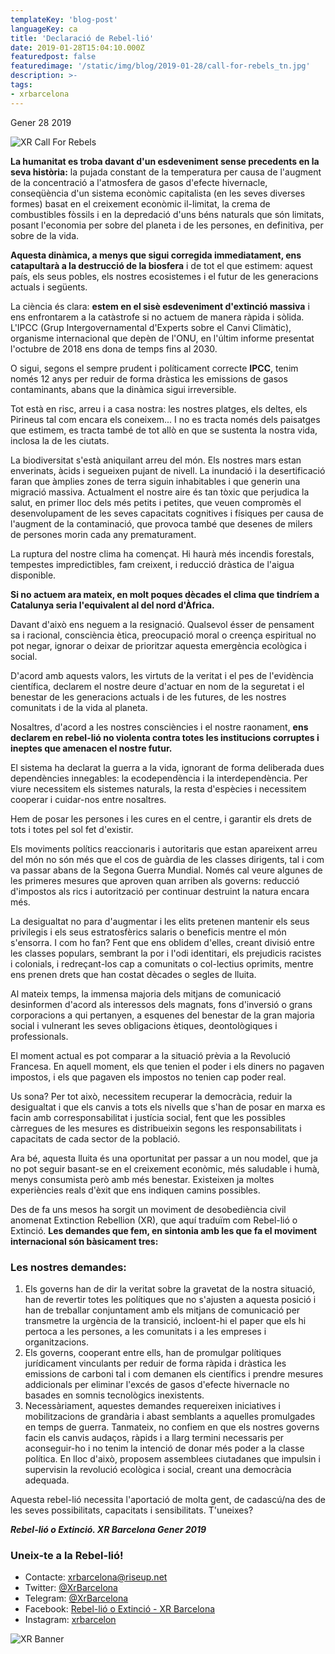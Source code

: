 ```yaml
---
templateKey: 'blog-post'
languageKey: ca
title: 'Declaració de Rebel-lió'
date: 2019-01-28T15:04:10.000Z
featuredpost: false
featuredimage: '/static/img/blog/2019-01-28/call-for-rebels_tn.jpg'
description: >-
tags:
- xrbarcelona
---
```


Gener 28 2019

![XR Call For Rebels](/img/blog/2019-01-28/call-for-rebels.png)

**La humanitat es troba davant d'un esdeveniment sense precedents en la seva història:** la pujada constant de la temperatura per causa de l'augment de la concentració a l'atmosfera de gasos d'efecte hivernacle, conseqüència d'un sistema econòmic capitalista (en les seves diverses formes) basat en el creixement econòmic il-limitat, la crema de combustibles fòssils i en la depredació d'uns béns naturals que són limitats, posant l'economia per sobre del planeta i de les persones, en definitiva, per sobre de la vida.

**Aquesta dinàmica, a menys que sigui corregida immediatament, ens catapultarà a la destrucció de la biosfera** i de tot el que estimem: aquest país, els seus pobles, els nostres ecosistemes i el futur de les generacions actuals i següents.

La ciència és clara: **estem en el sisè esdeveniment d'extinció massiva** i ens enfrontarem a la catàstrofe si no actuem de manera ràpida i sòlida. L'IPCC (Grup Intergovernamental d'Experts sobre el Canvi Climàtic), organisme internacional que depèn de l'ONU, en l'últim informe presentat l'octubre de 2018 ens dona de temps fins al 2030.

O sigui, segons el sempre prudent i políticament correcte **IPCC**, tenim només 12 anys per reduir de forma dràstica les emissions de gasos contaminants, abans que la dinàmica sigui irreversible.

Tot està en risc, arreu i a casa nostra: les nostres platges, els deltes, els Pirineus tal com encara els coneixem... I no es tracta només dels paisatges que estimem, es tracta també de tot allò en que se sustenta la nostra vida, inclosa la de les ciutats.

La biodiversitat s'està aniquilant arreu del món. Els nostres mars estan enverinats, àcids i segueixen pujant de nivell. La inundació i la desertificació faran que àmplies zones de terra siguin inhabitables i que generin una migració massiva. Actualment el nostre aire és tan tòxic que perjudica la salut, en primer lloc dels més petits i petites, que veuen compromès el desenvolupament de les seves capacitats cognitives i físiques per causa de l'augment de la contaminació, que provoca també que desenes de milers de persones morin cada any prematurament.

La ruptura del nostre clima ha començat. Hi haurà més incendis forestals, tempestes impredictibles, fam creixent, i reducció dràstica de l'aigua disponible.

**Si no actuem ara mateix, en molt poques dècades el clima que tindríem a Catalunya seria l'equivalent al del nord d'Àfrica.**

Davant d'això ens neguem a la resignació. Qualsevol ésser de pensament sa i racional, consciència ètica, preocupació moral o creença espiritual no pot negar, ignorar o deixar de prioritzar aquesta emergència ecològica i social.

D'acord amb aquests valors, les virtuts de la veritat i el pes de l'evidència científica, declarem el nostre deure d'actuar en nom de la seguretat i el benestar de les generacions actuals i de les futures, de les nostres comunitats i de la vida al planeta.

Nosaltres, d'acord a les nostres consciències i el nostre raonament, **ens declarem en rebel-lió no violenta contra totes les institucions corruptes i ineptes que amenacen el nostre futur.**

El sistema ha declarat la guerra a la vida, ignorant de forma deliberada dues dependències innegables: la ecodependència i la interdependència. Per viure necessitem els sistemes naturals, la resta d'espècies i necessitem cooperar i cuidar-nos entre nosaltres.

Hem de posar les persones i les cures en el centre, i garantir els drets de tots i totes pel sol fet d'existir.

Els moviments polítics reaccionaris i autoritaris que estan apareixent arreu del món no són més que el cos de guàrdia de les classes dirigents, tal i com va passar abans de la Segona Guerra Mundial. Només cal veure algunes de les primeres mesures que aproven quan arriben als governs: reducció d'impostos als rics i autorització per continuar destruint la natura encara més.

La desigualtat no para d'augmentar i les elits pretenen mantenir els seus privilegis i els seus estratosfèrics salaris o beneficis mentre el món s'ensorra. I com ho fan? Fent que ens oblidem d'elles, creant divisió entre les classes populars, sembrant la por i l'odi identitari, els prejudicis racistes i colonials, i redreçant-los cap a comunitats o col-lectius oprimits, mentre ens prenen drets que han costat dècades o segles de lluita.

Al mateix temps, la immensa majoria dels mitjans de comunicació desinformen d'acord als interessos dels magnats, fons d'inversió o grans corporacions a qui pertanyen, a esquenes del benestar de la gran majoria social i vulnerant les seves obligacions ètiques, deontològiques i professionals.

El moment actual es pot comparar a la situació prèvia a la Revolució Francesa. En aquell moment, els que tenien el poder i els diners no pagaven impostos, i els que pagaven els impostos no tenien cap poder real.

Us sona? Per tot això, necessitem recuperar la democràcia, reduir la desigualtat i que els canvis a tots els nivells que s'han de posar en marxa es facin amb corresponsabilitat i justícia social, fent que les possibles càrregues de les mesures es distribueixin segons les responsabilitats i capacitats de cada sector de la població.

Ara bé, aquesta lluita és una oportunitat per passar a un nou model, que ja no pot seguir basant-se en el creixement econòmic, més saludable i humà, menys consumista però amb més benestar. Existeixen ja moltes experiències reals d'èxit que ens indiquen camins possibles.

Des de fa uns mesos ha sorgit un moviment de desobediència civil anomenat Extinction Rebellion (XR), que aquí traduïm com Rebel-lió o Extinció. **Les demandes que fem, en sintonia amb les que fa el moviment internacional són bàsicament tres:**

### Les nostres demandes:

1.  Els governs han de dir la veritat sobre la gravetat de la nostra situació, han de revertir totes les polítiques que no s'ajusten a aquesta posició i han de treballar conjuntament amb els mitjans de comunicació per transmetre la urgència de la transició, incloent-hi el paper que els hi pertoca a les persones, a les comunitats i a les empreses i organitzacions.
2.  Els governs, cooperant entre ells, han de promulgar polítiques jurídicament vinculants per reduir de forma ràpida i dràstica les emissions de carboni tal i com demanen els científics i prendre mesures addicionals per eliminar l'excés de gasos d'efecte hivernacle no basades en somnis tecnològics inexistents.
3.  Necessàriament, aquestes demandes requereixen iniciatives i mobilitzacions de grandària i abast semblants a aquelles promulgades en temps de guerra. Tanmateix, no confiem en que els nostres governs facin els canvis audaços, ràpids i a llarg termini necessaris per aconseguir-ho i no tenim la intenció de donar més poder a la classe política. En lloc d'això, proposem assemblees ciutadanes que impulsin i supervisin la revolució ecològica i social, creant una democràcia adequada.

Aquesta rebel-lió necessita l'aportació de molta gent, de cadascú/na des de les seves possibilitats, capacitats i sensibilitats. T'uneixes?

***Rebel-lió o Extinció. XR Barcelona Gener 2019***

### Uneix-te a la Rebel-lió!

-   Contacte: <xrbarcelona@riseup.net>
-   Twitter: [@XrBarcelona](https://twitter.com/XrBarcelona)
-   Telegram: [@XrBarcelona](https://t.me/XRBarcelona)
-   Facebook: [Rebel-lió o Extinció - XR Barcelona](https://m.facebook.com/Rebelli%C3%B3-o-Extinci%C3%B3-XR-Barcelona-294755854501544/)
-   Instagram: [xrbarcelon](https://www.instagram.com/xrbarcelona/)

![XR Banner](/img/blog/common/xr-banner.jpg)
